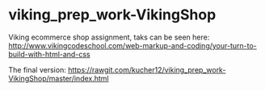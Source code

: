 # viking_prep_work-VikingShop

Viking ecommerce shop assignment, taks can be seen here:
http://www.vikingcodeschool.com/web-markup-and-coding/your-turn-to-build-with-html-and-css

The final version: https://rawgit.com/kucher12/viking_prep_work-VikingShop/master/index.html
